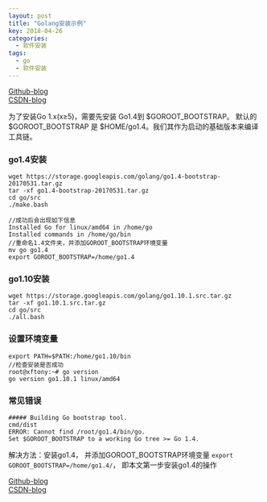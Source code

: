 ```yaml
---
layout: post
title: "Golang安装示例"
key: 2018-04-26
categories:
  - 软件安装
tags:
  - go
  - 软件安装
---
```


[Github-blog](https://xftony.github.io/%E8%BD%AF%E4%BB%B6%E5%AE%89%E8%A3%85/2018/04/26/golang%E5%AE%89%E8%A3%85.html)  
[CSDN-blog](https://blog.csdn.net/xftony)  

为了安装Go 1.x(x≥5)，需要先安装 Go1.4到 $GOROOT_BOOTSTRAP。 默认的 $GOROOT_BOOTSTRAP 是 $HOME/go1.4。我们其作为启动的基础版本来编译工具链。    
### go1.4安装
 
	wget https://storage.googleapis.com/golang/go1.4-bootstrap-20170531.tar.gz
	tar -xf go1.4-bootstrap-20170531.tar.gz  
	cd go/src  
	./make.bash  
  
	//成功后会出现如下信息  
	Installed Go for linux/amd64 in /home/go  
	Installed commands in /home/go/bin  
    //重命名1.4文件夹，并添加GOROOT_BOOTSTRAP环境变量
	mv go go1.4  
	export GOROOT_BOOTSTRAP=/home/go1.4   

### go1.10安装  

	wget https://storage.googleapis.com/golang/go1.10.1.src.tar.gz  
	tar -xf go1.10.1.src.tar.gz  
	cd go/src  
	./all.bash  

### 设置环境变量
    
	export PATH=$PATH:/home/go1.10/bin   
    //检查安装是否成功
	root@xftony:~# go version
	go version go1.10.1 linux/amd64

### 常见错误   

	##### Building Go bootstrap tool.
	cmd/dist
	ERROR: Cannot find /root/go1.4/bin/go.
	Set $GOROOT_BOOTSTRAP to a working Go tree >= Go 1.4.
解决方法：安装go1.4， 并添加GOROOT_BOOTSTRAP环境变量 `export GOROOT_BOOTSTRAP=/home/go1.4/`， 即本文第一步安装go1.4的操作


[Github-blog](https://xftony.github.io/%E8%BD%AF%E4%BB%B6%E5%AE%89%E8%A3%85/2018/04/26/golang%E5%AE%89%E8%A3%85.html)  
[CSDN-blog](https://blog.csdn.net/xftony)  